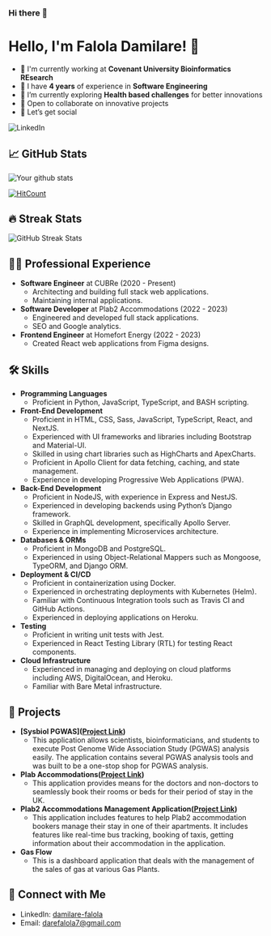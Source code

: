 ### Hi there 👋

<!--
**lightcodes845/lightcodes845** is a ✨ _special_ ✨ repository because its `README.md` (this file) appears on your GitHub profile. -->

# Hello, I'm Falola Damilare! 👋

- 🏢 I'm currently working at **Covenant University Bioinformatics REsearch**
- 🚀 I have **4 years** of experience in **Software Engineering**
- 🌱 I’m currently exploring **Health based challenges** for better innovations
- 🤝 Open to collaborate on innovative projects
- 💬 Let’s get social

![LinkedIn](https://img.shields.io/badge/-LinkedIn-black?style=flat-square&logo=linkedin&link=https://www.linkedin.com/in/damilare-falola-66aa3989/)

## 📈 GitHub Stats

![Your github stats](https://github-readme-stats.vercel.app/api?username=lightcodes845&show_icons=true)

<!-- ![Profile views](https://gpvc.arturio.dev/[lightcodes845]) -->
[![HitCount](http://hits.dwyl.com/lightcodes845/lightcodes845.svg)](http://hits.dwyl.com/lightcodes845/lightcodes845)

## 🔥 Streak Stats
![GitHub Streak Stats](https://github-readme-streak-stats.herokuapp.com/?user=lightcodes845)


## 👨‍💼 Professional Experience

- **Software Engineer** at CUBRe (2020 - Present)
   - Architecting and building full stack web applications.
   - Maintaining internal applications.
- **Software Developer** at Plab2 Accommodations (2022 - 2023)
   - Engineered and developed full stack applications.
   - SEO and Google analytics.
- **Frontend Engineer** at Homefort Energy (2022 - 2023)
   - Created React web applications from Figma designs.

## 🛠 Skills

- **Programming Languages**
  - Proficient in Python, JavaScript, TypeScript, and BASH scripting.
- **Front-End Development**
  - Proficient in HTML, CSS, Sass, JavaScript, TypeScript, React, and NextJS.
  - Experienced with UI frameworks and libraries including Bootstrap and Material-UI.
  - Skilled in using chart libraries such as HighCharts and ApexCharts.
  - Proficient in Apollo Client for data fetching, caching, and state management.
  - Experience in developing Progressive Web Applications (PWA).
- **Back-End Development**
  - Proficient in NodeJS, with experience in Express and NestJS.
  - Experienced in developing backends using Python’s Django framework.
  - Skilled in GraphQL development, specifically Apollo Server.
  - Experience in implementing Microservices architecture.
- **Databases & ORMs**
  - Proficient in MongoDB and PostgreSQL.
  - Experienced in using Object-Relational Mappers such as Mongoose, TypeORM, and Django ORM.
- **Deployment & CI/CD**
  - Proficient in containerization using Docker.
  - Experienced in orchestrating deployments with Kubernetes (Helm).
  - Familiar with Continuous Integration tools such as Travis CI and GitHub Actions.
  - Experienced in deploying applications on Heroku.
- **Testing**
  - Proficient in writing unit tests with Jest.
  - Experienced in React Testing Library (RTL) for testing React components.
- **Cloud Infrastructure**
  - Experienced in managing and deploying on cloud platforms including AWS, DigitalOcean, and Heroku.
  - Familiar with Bare Metal infrastructure.


## 💼 Projects

- **[Sysbiol PGWAS]([Project Link](https://spgwas.waslitbre.org/))**
   - This application allows scientists, bioinformaticians, and students to execute Post Genome Wide Association Study (PGWAS) analysis easily. The application contains several PGWAS analysis tools and was built to be a one-stop shop for PGWAS analysis.
- **Plab Accommodations([Project Link](https://plab2accommodations.co.uk/))**
   - This application provides means for the doctors and non-doctors to seamlessly book their rooms or beds for their period of stay in the UK. 
- **Plab2 Accommodations Management Application([Project Link](https://plab2-user-2d81fe648802.herokuapp.com))**
   - This application includes features to help Plab2 accommodation bookers manage their stay in one of their apartments. It includes features like real-time bus tracking, booking of taxis, getting information about their accommodation in the application.
- **Gas Flow**
   - This is a dashboard application that deals with the management of the sales of gas at various Gas Plants.


## 🤝 Connect with Me

- LinkedIn: [damilare-falola](https://www.linkedin.com/in/damilare-falola-66aa3989/)
- Email: [darefalola7@gmail.com](mailto:darefalola7@gmail.com)
